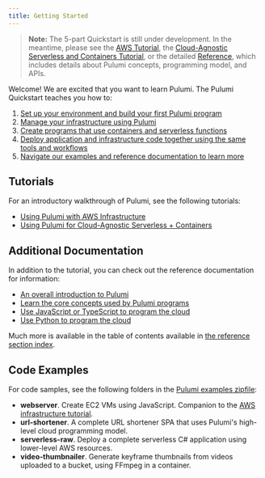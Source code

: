 ```yaml
---
title: Getting Started
---
```


> **Note:** The 5-part Quickstart is still under development.  In the meantime, please see the
> [AWS Tutorial](./aws.html), the [Cloud-Agnostic Serverless and Containers Tutorial](./cloud.html), or the detailed
> [Reference](/reference), which includes details about Pulumi concepts, programming model, and APIs.

Welcome!  We are excited that you want to learn Pulumi.  The Pulumi Quickstart teaches you how to:

1. [Set up your environment and build your first Pulumi program](./part1.html)
2. [Manage your infrastructure using Pulumi](./part2.html)
3. [Create programs that use containers and serverless functions](./part3.html)
4. [Deploy application and infrastructure code together using the same tools and workflows](./part4.html)
5. [Navigate our examples and reference documentation to learn more](./part5.html)

## Tutorials

For an introductory walkthrough of Pulumi, see the following tutorials:

* [Using Pulumi with AWS Infrastructure](./aws.html)
* [Using Pulumi for Cloud-Agnostic Serverless + Containers](./cloud.html)

## Additional Documentation

In addition to the tutorial, you can check out the reference documentation for information:

* [An overall introduction to Pulumi](../reference/index.html)
* [Learn the core concepts used by Pulumi programs](../reference/concepts.html)
* [Use JavaScript or TypeScript to program the cloud](../reference/javascript.html)
* [Use Python to program the cloud](../reference/python.html)

Much more is available in the table of contents available in [the reference section index](../reference/index.html).

## Code Examples

For code samples, see the following folders in the [Pulumi examples zipfile](/examples/pulumi-examples.zip):

- **webserver**. Create EC2 VMs using JavaScript. Companion to the [AWS infrastructure tutorial](./aws.html). 
- **url-shortener**. A complete URL shortener SPA that uses Pulumi's high-level cloud programming model.
- **serverless-raw**. Deploy a complete serverless C# application using lower-level AWS resources.
- **video-thumbnailer**. Generate keyframe thumbnails from videos uploaded to a bucket, using FFmpeg in a container.
